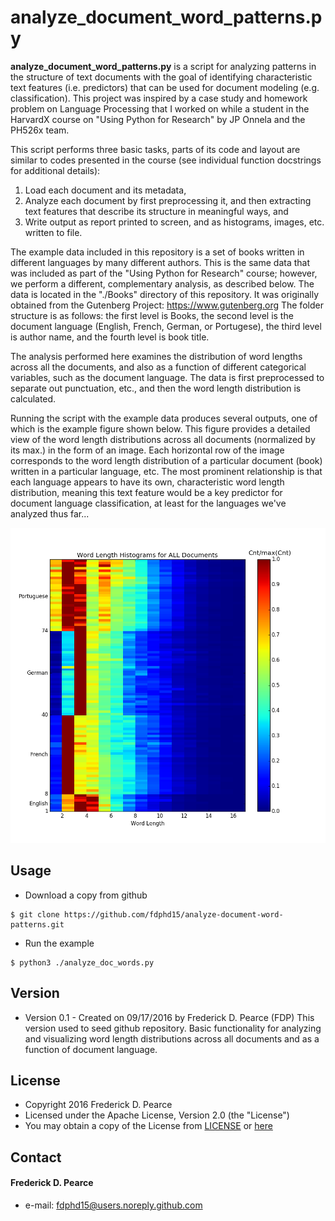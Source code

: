 analyze_document_word_patterns.py
======
**analyze_document_word_patterns.py** is a script for analyzing patterns in the
structure of text documents with the goal of identifying characteristic 
text features (i.e. predictors) that can be used for document modeling (e.g. 
classification). 
This project was inspired by a case study and homework problem on Language 
Processing that I worked on while a student in the HarvardX course on "Using
Python for Research" by JP Onnela and the PH526x team.

This script performs three basic tasks, parts of its code and layout  are 
similar to codes presented in the course (see individual function docstrings 
for additional details):
1) Load each document and its metadata, 
2) Analyze each document by first preprocessing it, and then extracting text 
features that describe its structure in meaningful ways, and 
3) Write output as report printed to screen, and as histograms, images, etc. 
written to file. 

The example data included in this repository is a set of books written in 
different languages by many different authors.  This is the same data that 
was included as part of the "Using Python for Research" course; however, 
we perform a different, complementary analysis, as described below. 
The data is located in the "./Books" directory of this repository. It was 
originally obtained from the Gutenberg Project: https://www.gutenberg.org
The folder structure is as follows: the first level is Books, the second level
is the document language (English, French, German, or Portugese), the third 
level is author name, and the fourth level is book title.

The analysis performed here examines the distribution of word lengths across 
all the documents, and also as a function of different categorical variables, 
such as the document language. The data is first preprocessed to separate out 
punctuation, etc., and then the word length distribution is calculated.  

Running the script with the example data produces several outputs, one of which
is the example figure shown below.  This figure provides a detailed view of the 
word length distributions across all documents (normalized by its max.) in the 
form of an image. Each horizontal row of the image corresponds to the word 
length distribution of a particular document (book) written in a particular 
language, etc. The most prominent relationship is that each language appears to
have its own, characteristic word length distribution, meaning this text
feature would be a key predictor for document language classification, at least 
for the languages we've analyzed thus far...

![Example Figure](https://github.com/fdphd15/analyze-document-word-patterns/blob/master/word_length_alldocs_img.png)

## Usage
* Download a copy from github

```
$ git clone https://github.com/fdphd15/analyze-document-word-patterns.git
```

* Run the example

```
$ python3 ./analyze_doc_words.py
```

## Version 
* Version 0.1 - Created on 09/17/2016 by Frederick D. Pearce (FDP)
                This version used to seed github repository.
                Basic functionality for analyzing and visualizing word 
                length distributions across all documents and as a function
                of document language.
## License 

* Copyright 2016 Frederick D. Pearce
* Licensed under the Apache License, Version 2.0 (the "License")
* You may obtain a copy of the License from
[LICENSE](https://github.com/fdphd15/analyze-document-word-patterns/blob/master/LICENSE.md) or
[here](http://www.apache.org/licenses/LICENSE-2.0)
 
## Contact
#### Frederick D. Pearce
* e-mail: fdphd15@users.noreply.github.com

